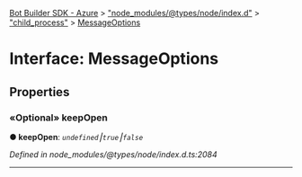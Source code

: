 [Bot Builder SDK - Azure](../README.md) > ["node_modules/@types/node/index.d"](../modules/_node_modules__types_node_index_d_.md) > ["child_process"](../modules/_node_modules__types_node_index_d_._child_process_.md) > [MessageOptions](../interfaces/_node_modules__types_node_index_d_._child_process_.messageoptions.md)



# Interface: MessageOptions


## Properties
<a id="keepopen"></a>

### «Optional» keepOpen

**●  keepOpen**:  *`undefined`⎮`true`⎮`false`* 

*Defined in node_modules/@types/node/index.d.ts:2084*





___


